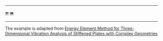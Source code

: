 ***
[⬅️](../043/README.md "Previous example")
[➡️](../045/README.md "Next example")
***

The example is adapted from [Energy Element Method for Three-Dimensional Vibration Analysis of Stiffened Plates with Complex Geometries](https://doi.org/10.2514/1.J064147)
